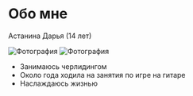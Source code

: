 # Обо мне

Астанина Дарья (14 лет)

![Фотография](https://pp.userapi.com/c844723/v844723956/33726/CC881S1mjH8.jpg)
![Фотография](http://www.depms.ru/Images/3cc3db1c-ec55-4c21-8ae5-1236eccef5ea.jpg)

* Занимаюсь черлидингом 
* Около года ходила на занятия по игре на  гитаре
* Наслаждаюсь жизнью
